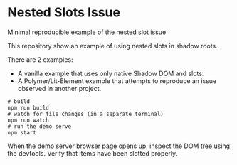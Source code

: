# Nested Slots Issue
Minimal reproducible example of the nested slot issue

This repository show an example of using nested slots in shadow roots.

There are 2 examples:
- A vanilla example that uses only native Shadow DOM and slots.
- A Polymer/Lit-Element example that attempts to reproduce an issue observed in another project.


```shell
# build
npm run build
# watch for file changes (in a separate terminal)
npm run watch
# run the demo serve
npm start
```

When the demo server browser page opens up, inspect the DOM tree using the devtools.
Verify that items have been slotted properly.